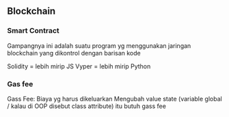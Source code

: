 ## Blockchain
### Smart Contract
Gampangnya ini adalah suatu program yg menggunakan jaringan blockchain yang dikontrol dengan barisan kode

Solidity = lebih mirip JS
Vyper = lebih mirip Python

### Gas fee
Gass Fee: Biaya yg harus dikeluarkan
Mengubah value state (variable global / kalau di OOP disebut class attribute) itu butuh gass fee
